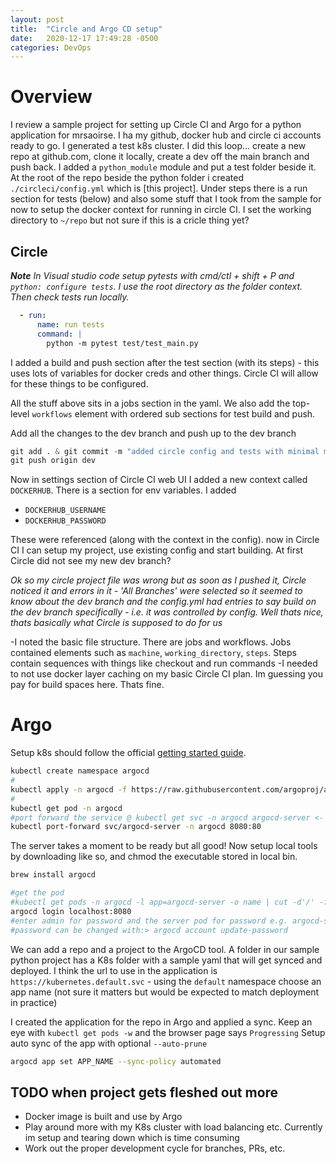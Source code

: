 ```yaml
---
layout: post
title:  "Circle and Argo CD setup"
date:   2020-12-17 17:49:28 -0500
categories: DevOps
---
```


# Overview
I review a sample project for setting up Circle CI and Argo for a python application for mrsaoirse. I ha my github, docker hub and circle ci accounts ready to go. I generated a test k8s cluster. I did this loop... create a new repo at github.com, clone it locally, create a dev off the main branch and push back. I added a `python_module` module and put a test folder beside it. At the root of the repo beside the python folder i created `./circleci/config.yml` which is [this project]. Under steps there is a run section for tests (below) and also some stuff that I took from the sample for now to setup the docker context for running in circle CI. I set the working directory to `~/repo` but not sure if this is a cricle thing yet?

## Circle

_**Note** In Visual studio code setup pytests with cmd/ctl + shift + P and `python: configure tests`. I use the root directory as the folder context. Then check tests run locally._

```yaml
  - run:
      name: run tests
      command: |
        python -m pytest test/test_main.py
```
I added a build and push section after the test section (with its steps) - this uses lots of variables for docker creds and other things. Circle CI will allow for these things to be configured.

All the stuff above sits in a jobs section in the yaml. We also add the top-level `workflows` element with ordered sub sections for test build and push.

Add all the changes to the dev branch and push up to the dev branch

```python
git add . & git commit -m "added circle config and tests with minimal module structure"
git push origin dev
```

Now in settings section of Circle CI web UI I added a new context called `DOCKERHUB`. There is a section for env variables. I added
- `DOCKERHUB_USERNAME`
- `DOCKERHUB_PASSWORD`

These were referenced (along with the context in the config). now in Circle CI I can setup my project, use existing config and start building. At first Circle did not see my new dev branch?

_Ok so my circle project file was wrong but as soon as I pushed it, Circle noticed it and errors in it - 'All Branches' were selected so it seemed to know about the dev branch and the config.yml had entries to say build on the dev branch specifically - i.e. it was controlled by config. Well thats nice, thats basically what Circle is supposed to do for us_

-I noted the basic file structure. There are jobs and workflows. Jobs contained elements such as `machine`, `working_directory`, `steps`. Steps contain sequences with things like checkout and run commands
-I needed to not use docker layer caching on my basic Circle CI plan. Im guessing you pay for build spaces here. Thats fine.

# Argo
Setup k8s should follow the official [getting started guide][argo-start].

```bash
kubectl create namespace argocd
#
kubectl apply -n argocd -f https://raw.githubusercontent.com/argoproj/argo-cd/v0.9.2/manifests/install.yaml
#
kubectl get pod -n argocd
#port forward the service @ kubectl get svc -n argocd argocd-server <- note the IP>
kubectl port-forward svc/argocd-server -n argocd 8080:80
```

The server takes a moment to be ready but all good! Now setup local tools by downloading like so, and chmod the executable stored in local bin.

```bash
brew install argocd
```

```bash
#get the pod
#kubectl get pods -n argocd -l app=argocd-server -o name | cut -d'/' -f 2
argocd login localhost:8080
#enter admin for password and the server pod for password e.g. argocd-server-bfb8cc86b-s8tn8
#password can be changed with:> argocd account update-password
```

We can add a repo and a project to the ArgoCD tool. A folder in our sample python project has a K8s folder with a sample yaml that will get synced and deployed. I think the url to use in the application is `https://kubernetes.default.svc` - using the `default` namespace choose an app name (not sure it matters but would be expected to match deployment in practice)

I created the application for the repo in Argo and applied a sync. Keep an eye with `kubectl get pods -w` and the browser page says `Progressing`
Setup auto sync of the app with optional `--auto-prune`

```bash
argocd app set APP_NAME --sync-policy automated
```

## TODO when project gets fleshed out more

- Docker image is built and use by Argo
- Play around more with my K8s cluster with load balancing etc. Currently im setup and tearing down which is time consuming
- Work out the proper development cycle for branches, PRs, etc.


[tutorial]: https://www.digitalocean.com/community/tutorials/webinar-series-gitops-tool-sets-on-kubernetes-with-circleci-and-argo-cd
[python-circle]: https://circleci.com/docs/2.0/language-python/
[gitops-weave]: https://www.weave.works/blog/gitops-operations-by-pull-request
[argo-start]: https://argoproj.github.io/argo-cd/getting_started/